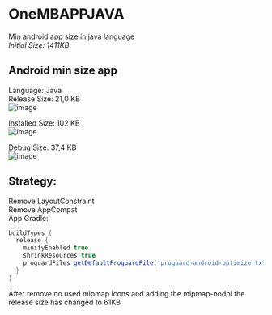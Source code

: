 # OneMBAPPJAVA
Min android app size in java language \
_Initial Size: 1411KB_

## Android min size app

Language: Java \
Release Size: 21,0 KB \
![image](https://user-images.githubusercontent.com/975220/225172206-e157b712-0672-4381-901d-dba57e959580.png)

Installed Size: 102 KB\
![image](https://user-images.githubusercontent.com/975220/225172822-529ac32e-130a-454f-b78c-25e264546161.png)

Debug Size: 37,4 KB \
![image](https://user-images.githubusercontent.com/975220/225172385-b5f260db-dfb3-415a-80c1-bd49b9c979ed.png)


## Strategy: 
Remove LayoutConstraint \
Remove AppCompat \
App Gradle:
```groovy
buildTypes { 
  release { 
    minifyEnabled true 
    shrinkResources true 
    proguardFiles getDefaultProguardFile('proguard-android-optimize.txt'), 'proguard-rules.pro' 
  } 
}
```

After remove no used mipmap icons and adding the mipmap-nodpi the release size has changed to 61KB
